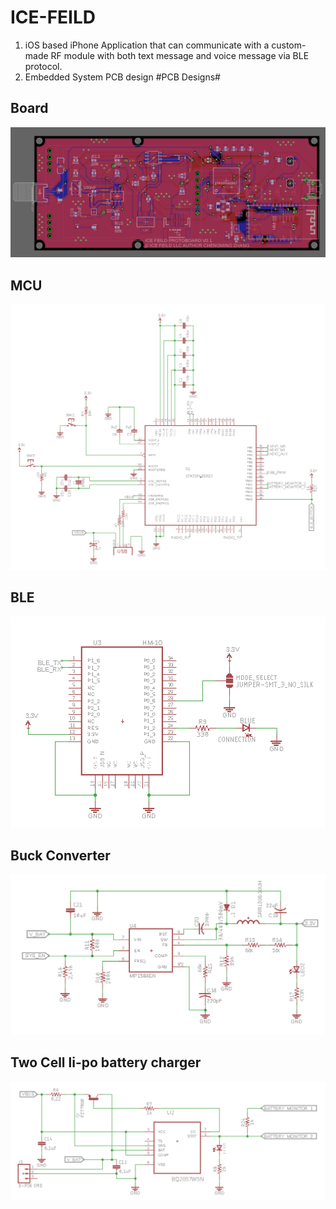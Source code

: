 # ICE-FEILD
1.  iOS based iPhone Application that can communicate with a custom-made RF module with both text message and voice message via BLE protocol.
2.  Embedded System PCB design
#PCB Designs#
##  Board ##
![alt text](https://raw.githubusercontent.com/cmz97/ICE-FEILD/master/Image/1.png)
##  MCU ##
![alt text](https://raw.githubusercontent.com/cmz97/ICE-FEILD/master/Image/2.png)
##  BLE ##
![alt text](https://raw.githubusercontent.com/cmz97/ICE-FEILD/master/Image/3.png)
##  Buck Converter  ##
![alt text](https://raw.githubusercontent.com/cmz97/ICE-FEILD/master/Image/4.png)
##  Two Cell li-po battery charger  ##
![alt text](https://raw.githubusercontent.com/cmz97/ICE-FEILD/master/Image/5.png)
